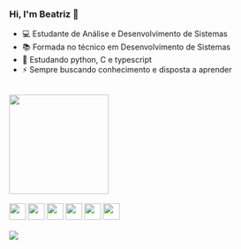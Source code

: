 ### Hi, I'm Beatriz 👋

- 💻 Estudante de Análise e Desenvolvimento de Sistemas
- 📚 Formada no técnico em Desenvolvimento de Sistemas
- 🌱 Estudando python, C e typescript
- ⚡ Sempre buscando conhecimento e disposta a aprender
<br>
<div>
  <img height="180em" src="https://github-readme-stats.vercel.app/api/top-langs/?username=beatrizsibilio&layout=compact&theme=radical">
</div>
<br>
<div style="display: inline_block">
  <img height="30" src="https://cdn.jsdelivr.net/gh/devicons/devicon/icons/javascript/javascript-original.svg" />
  <img height="30" src="https://cdn.jsdelivr.net/gh/devicons/devicon/icons/typescript/typescript-original.svg" /> 
  <img height="30" src="https://cdn.jsdelivr.net/gh/devicons/devicon/icons/python/python-original.svg" />
  <img height="30" src="https://cdn.jsdelivr.net/gh/devicons/devicon/icons/php/php-plain.svg" />
  <img height="30" src="https://cdn.jsdelivr.net/gh/devicons/devicon/icons/css3/css3-original.svg" />
  <img height="30" src="https://cdn.jsdelivr.net/gh/devicons/devicon/icons/html5/html5-original.svg" />
</div>
<br>
<div>
  <a href = "mailto:beatrizduartesibilio@gmail.com"><img src="https://img.shields.io/badge/Gmail-D14836?style=for-the-badge&logo=gmail&logoColor=white"></a>
</div>
